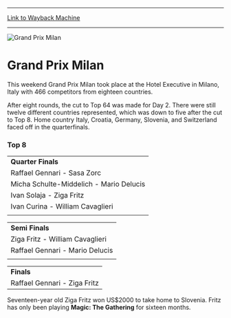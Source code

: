 
---
[Link to Wayback Machine](https://web.archive.org/web/20151205235710/http://magic.wizards.com/en/events/coverage/gpmilan99)

[_metadata_:description]:- "This weekend Grand Prix Milan took place at the Hotel Executive in Milano, Italy with 466 competitors from eighteen countries. After eight rounds, the cut to Top 64 was made for Day 2. There were still twelve different countries represented, which was down to five after the cut to Top 8. Home country Italy, Croatia, Germany, Slovenia, and Switzerland faced off in the quarterfinals."
[_metadata_:generator]:- "Drupal 7 (http://drupal.org)"
[_metadata_:node]:- "817456"
[_metadata_:source]:- "div-block-system-main"
[_metadata_:title]:- "Grand Prix Milan"
[_metadata_:wayback_capture_timestamp]:- "2015-12-05 23:57:10"
[_metadata_:wayback_raw_url]:- "https://web.archive.org/web/20151205235710id_/http://magic.wizards.com/en/events/coverage/gpmilan99"
[_metadata_:wayback_url]:- "http://magic.wizards.com/en/events/coverage/gpmilan99"
---







![Grand Prix Milan](https://media.magic.wizards.com/images/banner/large_1.jpg)





Grand Prix Milan
================












This weekend Grand Prix Milan took place at the Hotel Executive in Milano, Italy with 466 competitors from eighteen countries.


After eight rounds, the cut to Top 64 was made for Day 2. There were still twelve different countries represented, which was down to five after the cut to Top 8. Home country Italy, Croatia, Germany, Slovenia, and Switzerland faced off in the quarterfinals.


### Top 8




|  |
| --- |
| **Quarter Finals** |
| Raffael Gennari - Sasa Zorc | 2-0 |
| Micha Schulte-Middelich - Mario Delucis | 0-2 |
| Ivan Solaja - Ziga Fritz | 1-2 |
| Ivan Curina - William Cavaglieri | 0-2 |
|  |



|  |
| --- |
| **Semi Finals** |
| Ziga Fritz - William Cavaglieri | 3-1 |
| Raffael Gennari - Mario Delucis |  |
|  |



|  |
| --- |
| **Finals** |
| Raffael Gennari - Ziga Fritz | 0-3 |

Seventeen-year old Ziga Fritz won US$2000 to take home to Slovenia. Fritz has only been playing **Magic: The Gathering** for sixteen months.


 



 

